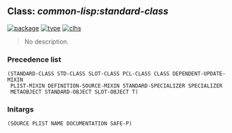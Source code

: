 ## Class: ***common-lisp:standard-class***
[![package](https://img.shields.io/badge/Package-COMMON--LISP-5f9ea0.svg?style=social&colorA=999999)](../) [![type](https://img.shields.io/badge/Type-Class-5f9ea0.svg?style=social&colorA=999999)](../#class) [![clhs](https://img.shields.io/badge/CLHS-STANDARD--CLASS-5f9ea0.svg?style=social&colorA=999999)](http://www.lispworks.com/documentation/HyperSpec/Body/t_std_cl.htm) 

> No description.

### Precedence list
```
(STANDARD-CLASS STD-CLASS SLOT-CLASS PCL-CLASS CLASS DEPENDENT-UPDATE-MIXIN
 PLIST-MIXIN DEFINITION-SOURCE-MIXIN STANDARD-SPECIALIZER SPECIALIZER
 METAOBJECT STANDARD-OBJECT SLOT-OBJECT T)
```
### Initargs
```
(SOURCE PLIST NAME DOCUMENTATION SAFE-P)
```

